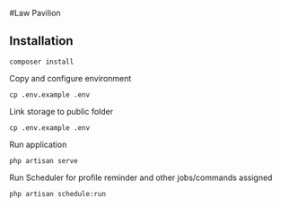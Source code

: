 #Law Pavilion

## Installation
```shell
composer install
```
Copy and configure environment
```shell
cp .env.example .env
```
Link storage to public folder
```shell
cp .env.example .env
```
Run application
```shell
php artisan serve
```
Run Scheduler for profile reminder and other jobs/commands assigned
```shell
php artisan schedule:run
```
